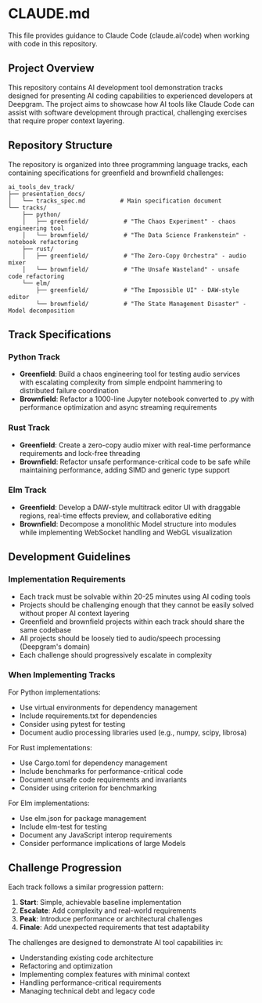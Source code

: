 # CLAUDE.md

This file provides guidance to Claude Code (claude.ai/code) when working with code in this repository.

## Project Overview

This repository contains AI development tool demonstration tracks designed for presenting AI coding capabilities to experienced developers at Deepgram. The project aims to showcase how AI tools like Claude Code can assist with software development through practical, challenging exercises that require proper context layering.

## Repository Structure

The repository is organized into three programming language tracks, each containing specifications for greenfield and brownfield challenges:

```
ai_tools_dev_track/
├── presentation_docs/
│   └── tracks_spec.md          # Main specification document
└── tracks/
    ├── python/
    │   ├── greenfield/          # "The Chaos Experiment" - chaos engineering tool
    │   └── brownfield/          # "The Data Science Frankenstein" - notebook refactoring
    ├── rust/
    │   ├── greenfield/          # "The Zero-Copy Orchestra" - audio mixer
    │   └── brownfield/          # "The Unsafe Wasteland" - unsafe code refactoring
    └── elm/
        ├── greenfield/          # "The Impossible UI" - DAW-style editor
        └── brownfield/          # "The State Management Disaster" - Model decomposition
```

## Track Specifications

### Python Track
- **Greenfield**: Build a chaos engineering tool for testing audio services with escalating complexity from simple endpoint hammering to distributed failure coordination
- **Brownfield**: Refactor a 1000-line Jupyter notebook converted to .py with performance optimization and async streaming requirements

### Rust Track
- **Greenfield**: Create a zero-copy audio mixer with real-time performance requirements and lock-free threading
- **Brownfield**: Refactor unsafe performance-critical code to be safe while maintaining performance, adding SIMD and generic type support

### Elm Track
- **Greenfield**: Develop a DAW-style multitrack editor UI with draggable regions, real-time effects preview, and collaborative editing
- **Brownfield**: Decompose a monolithic Model structure into modules while implementing WebSocket handling and WebGL visualization

## Development Guidelines

### Implementation Requirements
- Each track must be solvable within 20-25 minutes using AI coding tools
- Projects should be challenging enough that they cannot be easily solved without proper AI context layering
- Greenfield and brownfield projects within each track should share the same codebase
- All projects should be loosely tied to audio/speech processing (Deepgram's domain)
- Each challenge should progressively escalate in complexity

### When Implementing Tracks

For Python implementations:
- Use virtual environments for dependency management
- Include requirements.txt for dependencies
- Consider using pytest for testing
- Document audio processing libraries used (e.g., numpy, scipy, librosa)

For Rust implementations:
- Use Cargo.toml for dependency management
- Include benchmarks for performance-critical code
- Document unsafe code requirements and invariants
- Consider using criterion for benchmarking

For Elm implementations:
- Use elm.json for package management
- Include elm-test for testing
- Document any JavaScript interop requirements
- Consider performance implications of large Models

## Challenge Progression

Each track follows a similar progression pattern:
1. **Start**: Simple, achievable baseline implementation
2. **Escalate**: Add complexity and real-world requirements
3. **Peak**: Introduce performance or architectural challenges
4. **Finale**: Add unexpected requirements that test adaptability

The challenges are designed to demonstrate AI tool capabilities in:
- Understanding existing code architecture
- Refactoring and optimization
- Implementing complex features with minimal context
- Handling performance-critical requirements
- Managing technical debt and legacy code